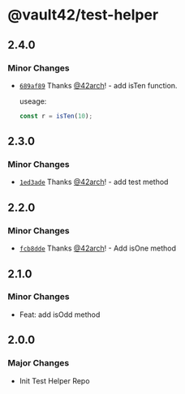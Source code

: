 # @vault42/test-helper

## 2.4.0

### Minor Changes

- [`689af89`](https://github.com/vault42/changeset-test/commit/689af89913d2d16e8a4cfa8499917480c00f1897) Thanks [@42arch](https://github.com/42arch)! - add isTen function.

  useage:

  ```js
  const r = isTen(10);
  ```

## 2.3.0

### Minor Changes

- [`1ed3ade`](https://github.com/vault42/changeset-test/commit/1ed3adecd5e4586ccb6e9f37c266732d062c14e3) Thanks [@42arch](https://github.com/42arch)! - add test method

## 2.2.0

### Minor Changes

- [`fcb8dde`](https://github.com/vault42/changeset-test/commit/fcb8dde2a59145ce44a0574acfef4141d1f8c289) Thanks [@42arch](https://github.com/42arch)! - Add isOne method

## 2.1.0

### Minor Changes

- Feat: add isOdd method

## 2.0.0

### Major Changes

- Init Test Helper Repo
